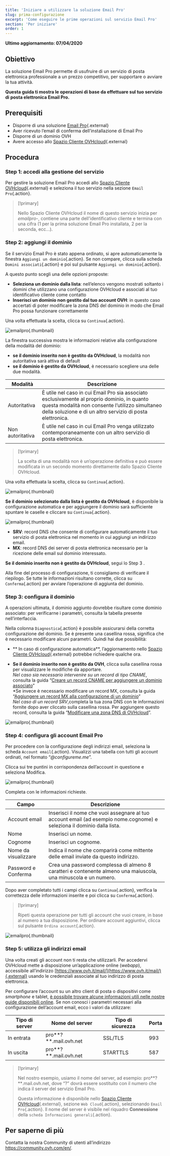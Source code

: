 ```yaml
---
title: 'Iniziare a utilizzare la soluzione Email Pro'
slug: prima-configurazione
excerpt: 'Come eseguire le prime operazioni sul servizio Email Pro'
section: 'Per iniziare'
order: 1
---
```


**Ultimo aggiornamento: 07/04/2020**

## Obiettivo

La soluzione Email Pro permette di usufruire di un servizio di posta elettronica professionale a un prezzo competitivo, per supportare o avviare la tua attività.

**Questa guida ti mostra le operazioni di base da effettuare sul tuo servizio di posta elettronica Email Pro.**

## Prerequisiti

- Disporre di una soluzione [Email Pro](https://www.ovhcloud.com/it/emails/email-pro/){.external}
- Aver ricevuto l’email di conferma dell’installazione di Email Pro
- Disporre di un dominio OVH
- Avere accesso allo [Spazio Cliente OVHcloud](https://www.ovh.com/auth/?action=gotomanager&from=https://www.ovh.it/&ovhSubsidiary=it){.external}

## Procedura

### Step 1: accedi alla gestione del servizio

Per gestire la soluzione Email Pro accedi allo [Spazio Cliente OVHcloud](https://www.ovh.com/auth/?action=gotomanager&from=https://www.ovh.it/&ovhSubsidiary=it){.external} e seleziona il tuo servizio nella sezione `Email Pro`{.action}.

> [!primary]
>
> Nello Spazio Cliente OVHcloud il nome di questo servizio inizia per *emailpro-*, contiene una parte dell’identificativo cliente e termina con una cifra (1 per la prima soluzione Email Pro installata, 2 per la seconda, ecc...).
>

### Step 2: aggiungi il dominio

Se il servizio Email Pro è stato appena ordinato, si apre automaticamente la finestra `Aggiungi un dominio`{.action}. Se non compare, clicca sulla scheda `Domini associati`{.action} e poi sul pulsante `Aggiungi un dominio`{.action}.

A questo punto scegli una delle opzioni proposte:

- **Seleziona un dominio dalla lista**: nell’elenco vengono mostrati soltanto i domini che utilizzano una configurazione OVHcloud e associati al tuo identificativo cliente come contatto
- **Inserisci un dominio non gestito dal tuo account OVH**: in questo caso accertati di poter modificare la zona DNS del dominio in modo che Email Pro possa funzionare correttamente

Una volta effettuata la scelta, clicca su `Continua`{.action}. 

![emailpro](images/first_config_email_pro_add_domain.png){.thumbnail}

La finestra successiva mostra le informazioni relative alla configurazione della modalità del dominio:

- **se il dominio inserito non è gestito da OVHcloud**, la modalità non autoritativa sarà attiva di default
- **se il dominio è gestito da OVHcloud**, è necessario scegliere una delle due modalità.

|Modalità |Descrizione|
|---|---|
|Autoritativa|È utile nel caso in cui Email Pro sia associato esclusivamente al proprio dominio, in quanto questa modalità non consente l’utilizzo simultaneo della soluzione e di un altro servizio di posta elettronica.|
|Non autoritativa|È utile nel caso in cui Email Pro venga utilizzato contemporaneamente con un altro servizio di posta elettronica.| 

> [!primary]
>
> La scelta di una modalità non è un’operazione definitiva e può essere modificata in un secondo momento direttamente dallo Spazio Cliente OVHcloud.
>

Una volta effettuata la scelta, clicca su `Continua`{.action}. 

![emailpro](images/first_config_email_pro_add_domain_step2.png){.thumbnail}

**Se il dominio selezionato dalla lista è gestito da OVHcloud**, è disponibile la configurazione automatica e per aggiungere il dominio sarà sufficiente spuntare le caselle e cliccare su `Continua`{.action}.

![emailpro](images/first_config_email_pro_add_domain_step3.png){.thumbnail}

- **SRV**: record DNS che consente di configurare automaticamente il tuo servizio di posta elettronica nel momento in cui aggiungi un indirizzo email.
- **MX**: record DNS dei server di posta elettronica necessario per la ricezione delle email sul dominio interessato.

**Se il dominio inserito non è gestito da OVHcloud**, segui lo Step 3 .

Alla fine del processo di configurazione, ti consigliamo di verificare il riepilogo. Se tutte le informazioni risultano corrette, clicca su `Conferma`{.action} per avviare l’operazione di aggiunta del dominio.

### Step 3: configura il dominio

A operazioni ultimata, il dominio aggiunto dovrebbe risultare come dominio associato: per verificarne i parametri, consulta la tabella presente nell’interfaccia.

Nella colonna `Diagnostica`{.action} è possibile assicurarsi della corretta configurazione del dominio. Se è presente una casellina rossa, significa che è necessario modificare alcuni parametri. Quindi hai due possibilità: 

- ** In caso di configurazione automatica**, l’aggiornamento nello [Spazio Cliente OVHcloud](https://www.ovh.com/auth/?action=gotomanager&from=https://www.ovh.it/&ovhSubsidiary=it){.external} potrebbe richiedere qualche ora.

- **Se il dominio inserito non è gestito da OVH**, clicca sulla casellina rossa per visualizzare le modifiche da apportare. <br>
*Nel caso sia necessario intervenire su un record di tipo CNAME*, consulta la guida “[Creare un record CNAME per aggiungere un dominio associato](../../microsoft-collaborative-solutions/exchange_20132016_aggiungi_un_record_di_tipo_cname/)” <br>
*Se invece è necessario modificare un record MX, consulta la guida “[Aggiungere un record MX alla configurazione di un dominio](../../domains/aggiungere-record-mx-configurazione-dominio/)” <br>
*Nel caso di un record SRV*,completa la tua zona DNS con le informazioni fornite dopo aver cliccato sulla casellina rossa. Per aggiungere questo record, consulta la guida “[Modificare una zona DNS di OVHcloud](../../domains/web_hosting_modifica_la_tua_zona_dns/)”.

![emailpro](images/first_config_email_pro_configure_domain_update.png){.thumbnail}

### Step 4: configura gli account Email Pro 

Per procedere con la configurazione degli indirizzi email, seleziona la scheda `Account email`{.action}.  Visualizzi una tabella con tutti gli account ordinati, nel formato “*@configureme.me*”.

Clicca sui tre puntini in corrispondenza dell’account in questione e seleziona Modifica.

![emailpro](images/first_config_email_pro_configure_email_accounts.png){.thumbnail}

Completa con le informazioni richieste.

|Campo|Descrizione|
|---|---|
|Account email|Inserisci il nome che vuoi assegnare al tuo account email (ad esempio nome.cognome) e seleziona il dominio dalla lista.|
|Nome|Inserisci un nome.|
|Cognome|Inserisci un cognome.|
|Nome da visualizzare|Indica il nome che comparirà come mittente delle email inviate da questo indirizzo.|
|Password e Conferma|Crea una password complessa di almeno 8 caratteri e contenente almeno una maiuscola, una minuscola e un numero.| 

Dopo aver completato tutti i campi clicca su `Continua`{.action}, verifica la correttezza delle informazioni inserite e poi clicca su `Conferma`{.action}.

> [!primary]
>
> Ripeti questa operazione per tutti gli account che vuoi creare, in base al numero a tua disposizione. Per ordinare account aggiuntivi, clicca sul pulsante `Ordina account`{.action}.
>

![emailpro](images/first_config_email_pro_configure_email_accounts_step2.png){.thumbnail}

### Step 5: utilizza gli indirizzi email

Una volta creati gli account non ti resta che utilizzarli. Per accedervi OVHcloud mette a disposizione un’applicazione online (*webapp*), accessibile all’indirizzo [https://www.ovh.it/mail/](https://www.ovh.it/mail/){.external} usando le credenziali associate al tuo indirizzo di posta elettronica.

Per configurare l’account su un altro client di posta o dispositivi come _smartphone_ e tablet, [è possibile trovare alcune informazioni utili nelle nostre guide disponibili online](../). Se non conosci i parametri necessari alla configurazione dell’account email, ecco i valori da utilizzare:

|Tipo di server|Nome del server|Tipo di sicurezza|Porta|
|---|---|---|---|
|In entrata|pro**?**.mail.ovh.net|SSL/TLS|993|
|In uscita|pro**?**.mail.ovh.net|STARTTLS|587|

> [!primary]
>
> Nel nostro esempio, usiamo il nome del server, ad esempio: pro**?**.mail.ovh.net, dove “?” dovrà essere sostituito con il numero che indica il server del servizio Email Pro.
> 
> Questa informazione è disponibile nello [Spazio Cliente OVHcloud](https://www.ovh.com/auth/?action=gotomanager&from=https://www.ovh.it/&ovhSubsidiary=it){.external}, sezione `Web Cloud`{.action}, selezionando `Email Pro`{.action}. Il nome del server è visibile nel riquadro **Connessione** della `scheda Informazioni generali`{.action}.
> 

## Per saperne di più

Contatta la nostra Community di utenti all’indirizzo <https://community.ovh.com/en/>.